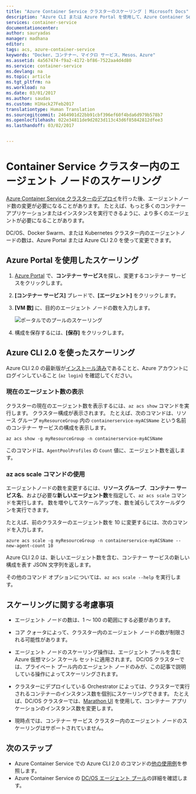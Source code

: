 ```yaml
---
title: "Azure Container Service クラスターのスケーリング | Microsoft Docs"
description: "Azure CLI または Azure Portal を使用して、Azure Container Service で DC/OS、Docker Swarm、または Kubernetes クラスター内のエージェント ノードをスケーリングする方法。"
services: container-service
documentationcenter: 
author: sauryadas
manager: madhana
editor: 
tags: acs, azure-container-service
keywords: "Docker、コンテナー、マイクロ サービス、Mesos、Azure"
ms.assetid: 4a567474-f9a2-4172-bf86-7522aa4d4d80
ms.service: container-service
ms.devlang: na
ms.topic: article
ms.tgt_pltfrm: na
ms.workload: na
ms.date: 03/01/2017
ms.author: saudas
ms.custom: H1Hack27Feb2017
translationtype: Human Translation
ms.sourcegitcommit: 2464901d22bb91cbf396ef60f4bda6d979b578b7
ms.openlocfilehash: 022e34811de9d2023d113c43d6f85842812dfee3
ms.lasthandoff: 03/02/2017


---
```

# <a name="scale-agent-nodes-in-a-container-service-cluster"></a>Container Service クラスター内のエージェント ノードのスケーリング
[Azure Container Service クラスターのデプロイ](container-service-deployment.md)を行った後、エージェントノード数の変更が必要になることがあります。 たとえば、もっと多くのコンテナー アプリケーションまたはインスタンスを実行できるように、より多くのエージェントが必要になることがあります。 

DC/OS、Docker Swarm、または Kubernetes クラスター内のエージェントノードの数は、Azure Portal または Azure CLI 2.0 を使って変更できます。 

## <a name="scale-with-the-azure-portal"></a>Azure Portal を使用したスケーリング

1. [Azure Portal](https://portal.azure.com) で、**コンテナー サービス**を探し、変更するコンテナー サービスをクリックします。
2. **[コンテナー サービス]** ブレードで、**[エージェント]** をクリックします。
3. **[VM 数]** に、目的のエージェント ノードの数を入力します。

    ![ポータルでのプールのスケーリング](./media/container-service-scale/container-service-scale-portal.png)

4. 構成を保存するには、**[保存]** をクリックします。



## <a name="scale-with-the-azure-cli-20"></a>Azure CLI 2.0 を使ったスケーリング

Azure CLI 2.0 の最新版が[インストール済み](/cli/azure/install-az-cli2)であることと、Azure アカウントにログインしていること (`az login`) を確認してください。


### <a name="see-the-current-agent-count"></a>現在のエージェント数の表示
クラスターの現在のエージェント数を表示するには、`az acs show` コマンドを実行します。 クラスター構成が表示されます。 たとえば、次のコマンドは、リソース グループ `myResourceGroup` 内の `containerservice-myACSName` という名前のコンテナー サービスの構成を表示します。

```azurecli
az acs show -g myResourceGroup -n containerservice-myACSName
```

このコマンドは、`AgentPoolProfiles` の `Count` 値に、エージェント数を返します。


### <a name="use-the-az-acs-scale-command"></a>az acs scale コマンドの使用
エージェントノードの数を変更するには、**リソース グループ**、**コンテナー サービス名**、および必要な**新しいエージェント数**を指定して、`az acs scale` コマンドを実行します。 数を増やしてスケールアップを、数を減らしてスケールダウンを実行できます。

たとえば、前のクラスターのエージェント数を 10 に変更するには、次のコマンドを入力します。

```azurecli
azure acs scale -g myResourceGroup -n containerservice-myACSName --new-agent-count 10
```

Azure CLI 2.0 は、新しいエージェント数を含む、コンテナー サービスの新しい構成を表す JSON 文字列を返します。

その他のコマンド オプションについては、`az acs scale --help` を実行します。


## <a name="scaling-considerations"></a>スケーリングに関する考慮事項


* エージェント ノードの数は、1 ～ 100 の範囲にする必要があります。 

* コア クォータによって、クラスター内のエージェント ノードの数が制限される可能性があります。

* エージェント ノードのスケーリング操作は、エージェント プールを含む Azure 仮想マシン スケール セットに適用されます。 DC/OS クラスターでは、プライベート プール内のエージェント ノードのみが、この記事で説明している操作によってスケーリングされます。

* クラスターにデプロイしている Orchestrator によっては、クラスターで実行されるコンテナーのインスタンス数を個別にスケーリングできます。 たとえば、DC/OS クラスターでは、[Marathon UI](container-service-mesos-marathon-ui.md) を使用して、コンテナー アプリケーションのインスタンス数を変更します。

* 現時点では、コンテナー サービス クラスター内のエージェント ノードのスケーリングはサポートされていません。





## <a name="next-steps"></a>次のステップ
* Azure Container Service での Azure CLI 2.0 のコマンドの[他の使用例](container-service-create-acs-cluster-cli.md)を参照します。
* Azure Container Service の [DC/OS エージェント プール](container-service-dcos-agents.md)の詳細を確認します。



